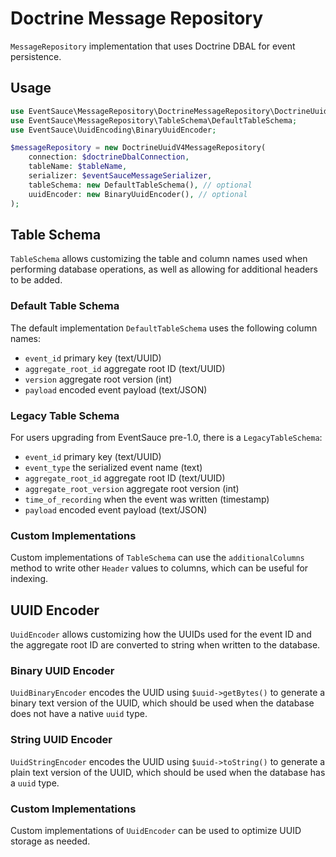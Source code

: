 # Doctrine Message Repository

`MessageRepository` implementation that uses Doctrine DBAL for event persistence.

## Usage

```php
use EventSauce\MessageRepository\DoctrineMessageRepository\DoctrineUuidV4MessageRepository;
use EventSauce\MessageRepository\TableSchema\DefaultTableSchema;
use EventSauce\UuidEncoding\BinaryUuidEncoder;

$messageRepository = new DoctrineUuidV4MessageRepository(
    connection: $doctrineDbalConnection,
    tableName: $tableName,
    serializer: $eventSauceMessageSerializer,
    tableSchema: new DefaultTableSchema(), // optional
    uuidEncoder: new BinaryUuidEncoder(), // optional
);
```

## Table Schema

`TableSchema` allows customizing the table and column names used when performing
database operations, as well as allowing for additional headers to be added.

### Default Table Schema

The default implementation `DefaultTableSchema` uses the following column names:

- `event_id` primary key (text/UUID)
- `aggregate_root_id` aggregate root ID (text/UUID)
- `version` aggregate root version (int)
- `payload` encoded event payload (text/JSON)

### Legacy Table Schema

For users upgrading from EventSauce pre-1.0, there is a `LegacyTableSchema`:

- `event_id` primary key (text/UUID)
- `event_type` the serialized event name (text)
- `aggregate_root_id` aggregate root ID (text/UUID)
- `aggregate_root_version` aggregate root version (int)
- `time_of_recording` when the event was written (timestamp)
- `payload` encoded event payload (text/JSON)

### Custom Implementations

Custom implementations of `TableSchema` can use the `additionalColumns` method to
write other `Header` values to columns, which can be useful for indexing.

## UUID Encoder

`UuidEncoder` allows customizing how the UUIDs used for the event ID and the
aggregate root ID are converted to string when written to the database.

### Binary UUID Encoder

`UuidBinaryEncoder` encodes the UUID using `$uuid->getBytes()` to generate a binary
text version of the UUID, which should be used when the database does not have a
native `uuid` type.

### String UUID Encoder

`UuidStringEncoder` encodes the UUID using `$uuid->toString()` to generate a plain
text version of the UUID, which should be used when the database has a `uuid` type.

### Custom Implementations

Custom implementations of `UuidEncoder` can be used to optimize UUID storage as needed.
